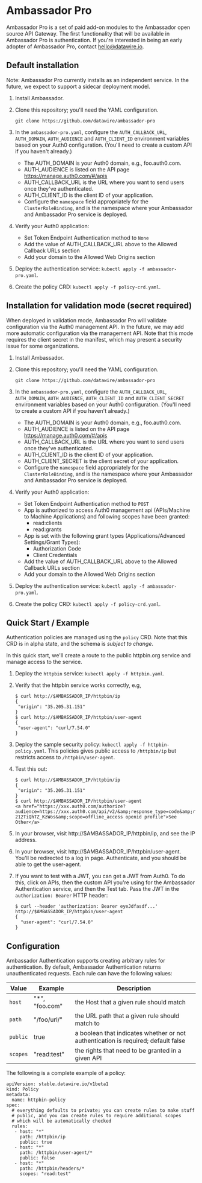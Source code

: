 # Ambassador Pro

Ambassador Pro is a set of paid add-on modules to the Ambassador open source API Gateway. The first functionality that will be available in Ambassador Pro is authentication. If you're interested in being an early adopter of Ambassador Pro, contact hello@datawire.io.

## Default installation

Note: Ambassador Pro currently installs as an independent service. In the future, we expect to support a sidecar deployment model.

1. Install Ambassador.
2. Clone this repository; you'll need the YAML configuration.
   
   ```
   git clone https://github.com/datawire/ambassador-pro
   ```

3. In the `ambassador-pro.yaml`, configure the `AUTH_CALLBACK_URL`, `AUTH_DOMAIN`, `AUTH_AUDIENCE` and `AUTH_CLIENT_ID` environment variables based on your Auth0 configuration. (You'll need to create a custom API if you haven't already.)
   * The AUTH_DOMAIN is your Auth0 domain, e.g., foo.auth0.com.
   * AUTH_AUDIENCE is listed on the API page https://manage.auth0.com/#/apis
   * AUTH_CALLBACK_URL is the URL where you want to send users once they've authenticated.
   * AUTH_CLIENT_ID is the client ID of your application. 
   * Configure the `namespace` field appropriately for the `ClusterRoleBinding`, and is the namespace where your Ambassador and Ambassador Pro service is deployed.
4. Verify your Auth0 application:
   * Set Token Endpoint Authentication method to `None`
   * Add the value of AUTH_CALLBACK_URL above to the Allowed Callback URLs section
   * Add your domain to the Allowed Web Origins section
5. Deploy the authentication service: `kubectl apply -f ambassador-pro.yaml`.
6. Create the policy CRD: `kubectl apply -f policy-crd.yaml`.

## Installation for validation mode (secret required)

When deployed in validation mode, Ambassador Pro will validate configuration via the Auth0 management API. In the future, we may add more automatic configuration via the management API. Note that this mode requires the client secret in the manifest, which may present a security issue for some organizations.

1. Install Ambassador.
2. Clone this repository; you'll need the YAML configuration.
   
   ```
   git clone https://github.com/datawire/ambassador-pro
   ```

3. In the `ambassador-pro.yaml`, configure the `AUTH_CALLBACK_URL`, `AUTH_DOMAIN`, `AUTH_AUDIENCE`, `AUTH_CLIENT_ID` and `AUTH_CLIENT_SECRET` environment variables based on your Auth0 configuration. (You'll need to create a custom API if you haven't already.)
   * The AUTH_DOMAIN is your Auth0 domain, e.g., foo.auth0.com.
   * AUTH_AUDIENCE is listed on the API page https://manage.auth0.com/#/apis
   * AUTH_CALLBACK_URL is the URL where you want to send users once they've authenticated.
   * AUTH_CLIENT_ID is the client ID of your application.
   * AUTH_CLIENT_SECRET is the client secret of your application. 
   * Configure the `namespace` field appropriately for the `ClusterRoleBinding`, and is the namespace where your Ambassador and Ambassador Pro service is deployed.
4. Verify your Auth0 application:
   * Set Token Endpoint Authentication method to `POST`
   * App is authorized to access Auth0 management api (APIs/Machine to Machine Applications) and following scopes have been granted:
      * read:clients
      * read:grants
   * App is set with the following grant types (Applications/Advanced Settings/Grant Types):
      * Authorization Code
      * Client Credentials   
   * Add the value of AUTH_CALLBACK_URL above to the Allowed Callback URLs section
   * Add your domain to the Allowed Web Origins section
5. Deploy the authentication service: `kubectl apply -f ambassador-pro.yaml`.
6. Create the policy CRD: `kubectl apply -f policy-crd.yaml`.

## Quick Start / Example

Authentication policies are managed using the `policy` CRD. Note that this CRD is in alpha state, and the schema is *subject to change*.

In this quick start, we'll create a route to the public httpbin.org service and manage access to the service.

1. Deploy the `httpbin` service: `kubectl apply -f httpbin.yaml`.
2. Verify that the httpbin service works correctly, e.g,

   ```
   $ curl http://$AMBASSADOR_IP/httpbin/ip
   {
    "origin": "35.205.31.151"
   }
   $ curl http://$AMBASSADOR_IP/httpbin/user-agent
   {
    "user-agent": "curl/7.54.0"
   }
   ```

3. Deploy the sample security policy: `kubectl apply -f httpbin-policy.yaml`. This policies gives public access to `/httpbin/ip` but restricts access to `/httpbin/user-agent`.
4. Test this out:

   ```
   $ curl http://$AMBASSADOR_IP/httpbin/ip
   {
    "origin": "35.205.31.151"
   }
   $ curl http://$AMBASSADOR_IP/httpbin/user-agent
   <a href="https://xxx.auth0.com/authorize?audience=https://xxx.auth0.com/api/v2/&amp;response_type=code&amp;redirect_uri=http://35.226.13.0/callback&amp;client_id=Z6m3lwCot6GaThT4L142nkOKNPeDe87n&amp;state=eyJhbGciOiJIUzI1NiIsInR5cCI6IkpXVCJ9.eyJleHAiOjE1MzY2OTQ2MjglhdCI6MUzNjY5NDMyOCwianRpIjoiN2FjOThjZTQtYjdjZi00NTU3LTlkYTEtZGJjNzZjYzNjZjg4IiwibmJmIjowLCJwYXRoIjoiL2h0dHBiaW4vdXNi1hZ2VudCJ9.NtBA5deqPn5XI7vonca4tpgYNrM-212TiQhTZ_KzWos&amp;scope=offline_access openid profile">See Other</a>
   ```

5. In your browser, visit http://$AMBASSADOR_IP/httpbin/ip, and see the IP address.

6. In your browser, visit http://$AMBASSADOR_IP/httpbin/user-agent. You'll be redirected to a log in page. Authenticate, and you should be able to get the user-agent.

7. If you want to test with a JWT, you can get a JWT from Auth0. To do this, click on APIs, then the custom API you're using for the Ambassador Authentication service, and then the Test tab. Pass the JWT in the `authorization: Bearer` HTTP header:

   ```
   $ curl --header 'authorization: Bearer eyeJdfasdf...' http://$AMBASSADOR_IP/httpbin/user-agent
   {
     "user-agent": "curl/7.54.0"
   }
   ```

## Configuration

Ambassador Authentication supports creating arbitrary rules for authentication. By default, Ambassador Authentication returns unauthenticated requests. Each rule can have the following values:

| Value     | Example    | Description |
| -----     | -------    | -----------                  |
| `host`    | "*", "foo.com" | the Host that a given rule should match |
| `path`    | "/foo/url/"    | the URL path that a given rule should match to |
| `public`  | true           | a boolean that indicates whether or not authentication is required; default false |
| `scopes`  | "read:test" | the rights that need to be granted in a given API |

The following is a complete example of a policy:

```
apiVersion: stable.datawire.io/v1beta1
kind: Policy
metadata:
  name: httpbin-policy
spec:
  # everything defaults to private; you can create rules to make stuff
  # public, and you can create rules to require additional scopes
  # which will be automatically checked
  rules:
   - host: "*"
     path: /httpbin/ip
     public: true
   - host: "*"
     path: /httpbin/user-agent/*
     public: false
   - host: "*"
     path: /httpbin/headers/*
     scopes: "read:test"
```